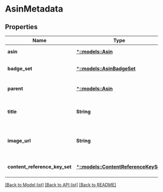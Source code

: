 # AsinMetadata

## Properties
Name | Type | Description | Notes
------------ | ------------- | ------------- | -------------
**asin** | [***::models::Asin**](Asin.md) |  | [default to null]
**badge_set** | [***::models::AsinBadgeSet**](AsinBadgeSet.md) |  | [optional] [default to null]
**parent** | [***::models::Asin**](Asin.md) |  | [optional] [default to null]
**title** | **String** | The title for the ASIN in the Amazon catalog. | [optional] [default to null]
**image_url** | **String** | The default image for the ASIN in the Amazon catalog. | [optional] [default to null]
**content_reference_key_set** | [***::models::ContentReferenceKeySet**](ContentReferenceKeySet.md) |  | [optional] [default to null]

[[Back to Model list]](../README.md#documentation-for-models) [[Back to API list]](../README.md#documentation-for-api-endpoints) [[Back to README]](../README.md)


